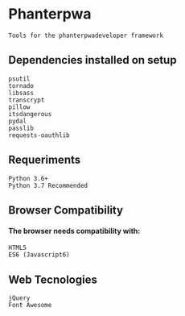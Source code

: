 # Phanterpwa
    Tools for the phanterpwadeveloper framework

## Dependencies installed on setup

    psutil
    tornado
    libsass
    transcrypt
    pillow
    itsdangerous
    pydal
    passlib
    requests-oauthlib

## Requeriments
    Python 3.6+
    Python 3.7 Recommended

## Browser Compatibility
#### The browser needs compatibility with:
    HTML5
    ES6 (Javascript6)

## Web Tecnologies
    jQuery
    Font Awesome
